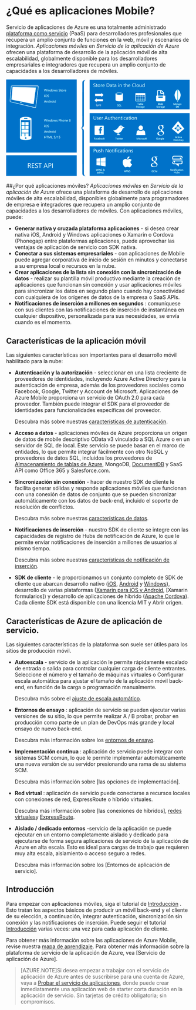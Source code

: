 <properties
    pageTitle="¿Qué aplicaciones móviles"
    description="Obtenga información sobre qué ventajas aporta aplicación de servicio a sus aplicaciones móviles de empresa."
    services="app-service\mobile"
    documentationCenter=""
    authors="adrianhall"
    manager="yochayk"
    editor=""/>

<tags
    ms.service="app-service-mobile"
    ms.workload="na"
    ms.tgt_pltfrm="mobile-multiple"
    ms.devlang="na"
    ms.topic="hero-article"
    ms.date="10/01/2016"
    ms.author="adrianha"/>

# <a name="getting-started"> </a>¿Qué es aplicaciones Mobile?

Servicio de aplicaciones de Azure es una totalmente administrado [plataforma como servicio](https://azure.microsoft.com/overview/what-is-paas/) (PaaS) para desarrolladores profesionales que recupera un amplio conjunto de funciones en la web, móvil y escenarios de integración. *Aplicaciones móviles* en *Servicio de la aplicación de Azure* ofrecen una plataforma de desarrollo de la aplicación móvil de alta escalabilidad, globalmente disponible para los desarrolladores empresariales e integradores que recupera un amplio conjunto de capacidades a los desarrolladores de móviles.

![Aplicaciones móviles](./media/app-service-mobile-value-prop/overview.png)

##<a name="why-mobile-apps"></a>¿Por qué aplicaciones móviles?
*Aplicaciones móviles* en *Servicio de la aplicación de Azure* ofrece una plataforma de desarrollo de aplicaciones móviles de alta escalabilidad, disponibles globalmente para programadores de empresa e integradores que recupera un amplio conjunto de capacidades a los desarrolladores de móviles. Con aplicaciones móviles, puede:

- **Generar nativa y cruzada plataforma aplicaciones** - si desea crear nativa iOS, Android y Windows aplicaciones o Xamarin o Cordova (Phonegap) entre plataformas aplicaciones, puede aprovechar las ventajas de aplicación de servicio con SDK nativa.
- **Conectar a sus sistemas empresariales** - con aplicaciones de Mobile puede agregar corporativa de inicio de sesión en minutos y conectarse a su empresa local o recursos en la nube.
- **Crear aplicaciones de la lista sin conexión con la sincronización de datos** - realizar su plantilla móvil productivo mediante la creación de aplicaciones que funcionan sin conexión y usar aplicaciones móviles para sincronizar los datos en segundo plano cuando hay conectividad con cualquiera de los orígenes de datos de la empresa o SaaS APIs.
- **Notificaciones de inserción a millones en segundos** : comuníquese con sus clientes con las notificaciones de inserción de instantánea en cualquier dispositivo, personalizada para sus necesidades, se envía cuando es el momento.

## <a name="mobile-app-features"></a>Características de la aplicación móvil
Las siguientes características son importantes para el desarrollo móvil habilitado para la nube:

- **Autenticación y la autorización** - seleccionar en una lista creciente de proveedores de identidades, incluyendo Azure Active Directory para la autenticación de empresa, además de los proveedores sociales como Facebook, Google, Twitter y Account de Microsoft.  Aplicaciones de Azure Mobile proporciona un servicio de OAuth 2.0 para cada proveedor.  También puede integrar el SDK para el proveedor de identidades para funcionalidades específicas del proveedor.

  Descubra más sobre nuestras [características de autenticación].

- **Acceso a datos** - aplicaciones móviles de Azure proporciona un origen de datos de mobile descriptivo OData v3 vinculado a SQL Azure o en un servidor de SQL de local.  Este servicio se puede basar en el marco de entidades, lo que permite integrar fácilmente con otro NoSQL y proveedores de datos SQL, incluidos los proveedores de [Almacenamiento de tablas de Azure], MongoDB, [DocumentDB] y SaaS API como Office 365 y Salesforce.com.
- **Sincronización sin conexión** - hacer de nuestro SDK de cliente le facilita generar sólidas y responde aplicaciones móviles que funcionan con una conexión de datos de conjunto que se pueden sincronizar automáticamente con los datos de back-end, incluido el soporte de resolución de conflictos.

  Descubra más sobre nuestras [características de datos].

- **Notificaciones de inserción** - nuestro SDK de cliente se integre con las capacidades de registro de Hubs de notificación de Azure, lo que le permite enviar notificaciones de inserción a millones de usuarios al mismo tiempo.

  Descubra más sobre nuestras [características de notificación de inserción].

- **SDK de cliente** - le proporcionamos un conjunto completo de SDK de cliente que abarcan desarrollo nativo ([iOS], [Android] y [Windows]), desarrollo de varias plataformas ([Xamarin para iOS y Android], [Xamarin formularios]) y desarrollo de aplicaciones de híbrido ([Apache Cordova]).  Cada cliente SDK está disponible con una licencia MIT y Abrir origen.

## <a name="azure-app-service-features"></a>Características de Azure de aplicación de servicio.
Las siguientes características de la plataforma son suele ser útiles para los sitios de producción móvil.

- **Autoescala** - servicio de la aplicación le permite rápidamente escalado de entrada o salida para controlar cualquier carga de cliente entrantes. Seleccione el número y el tamaño de máquinas virtuales o Configurar escala automática para ajustar el tamaño de la aplicación móvil back-end, en función de la carga o programación manualmente.

  Descubra más sobre el [ajuste de escala automático].

- **Entornos de ensayo** : aplicación de servicio se pueden ejecutar varias versiones de su sitio, lo que permite realizar A / B probar, probar en producción como parte de un plan de DevOps más grande y local ensayo de nuevo back-end.

  Descubra más información sobre los [entornos de ensayo].

- **Implementación continua** : aplicación de servicio puede integrar con sistemas SCM común, lo que le permite implementar automáticamente una nueva versión de su servidor presionando una rama de su sistema SCM.

  Descubra más información sobre [las opciones de implementación].

- **Red virtual** : aplicación de servicio puede conectarse a recursos locales con conexiones de red, ExpressRoute o híbrido virtuales.

  Descubra más información sobre [las conexiones de híbridos], [redes virtuales]y [ExpressRoute].

- **Aislado / dedicado entornos** -servicio de la aplicación se puede ejecutar en un entorno completamente aislado y dedicado para ejecutarse de forma segura aplicaciones de servicio de la aplicación de Azure en alta escala.  Esto es ideal para cargas de trabajo que requieren muy alta escala, aislamiento o acceso seguro a redes.

  Descubra más información sobre los [Entornos de aplicación de servicio].

## <a name="getting-started"></a>Introducción ##
Para empezar con aplicaciones móviles, siga el tutorial de [Introducción] .  Esto tratan los aspectos básicos de producir un móvil back-end y el cliente de su elección, a continuación, integrar autenticación, sincronización sin conexión y las notificaciones de inserción.  Puede seguir el tutorial [Introducción] varias veces: una vez para cada aplicación de cliente.

Para obtener más información sobre las aplicaciones de Azure Mobile, revise nuestra [mapa de aprendizaje].
Para obtener más información sobre la plataforma de servicio de la aplicación de Azure, vea [Servicio de aplicación de Azure].

>[AZURE.NOTE]Si desea empezar a trabajar con el servicio de aplicación de Azure antes de suscribirse para una cuenta de Azure, vaya a [Probar el servicio de aplicaciones](https://tryappservice.azure.com/?appServiceName=mobile), donde puede crear inmediatamente una aplicación web de starter corta duración en la aplicación de servicio. Sin tarjetas de crédito obligatoria; sin compromisos.

<!-- URLs. -->
[Migrate your Mobile Service to App Service]: app-service-mobile-migrating-from-mobile-services.md
[Servicio de aplicaciones de Azure]: ../app-service/app-service-value-prop-what-is.md
[Introducción]: app-service-mobile-ios-get-started.md
[Almacenamiento de tablas de Azure]: ../storage/storage-getting-started-guide.md
[DocumentDB]: ../documentdb/documentdb-get-started.md
[características de autenticación]: ./app-service-mobile-auth.md
[características de datos]: ./app-service-mobile-offline-data-sync.md
[características de notificación de inserción]: ../notification-hubs/notification-hubs-push-notification-overview.md
[iOS]: ./app-service-mobile-ios-how-to-use-client-library.md
[Android]: ./app-service-mobile-android-how-to-use-client-library.md
[Windows]: ./app-service-mobile-dotnet-how-to-use-client-library.md
[Xamarin para iOS y Android]: ./app-service-mobile-dotnet-how-to-use-client-library.md
[Formularios de Xamarin]: ./app-service-mobile-xamarin-forms-get-started.md
[Apache Cordova]: ./app-service-mobile-cordova-how-to-use-client-library.md
[ajuste de escala automático]: ../app-service-web/web-sites-scale.md
[entornos de ensayo]: ../app-service-web/web-sites-staged-publishing.md
[Opciones de implementación]: ../app-service-web/web-sites-deploy.md
[conexiones de híbrido]: ../app-service-web/web-sites-hybrid-connection-get-started.md
[redes virtuales]: ../app-service-web/web-sites-integrate-with-vnet.md
[ExpressRoute]: ../app-service-web/app-service-app-service-environment-network-configuration-expressroute.md
[Entornos de servicio de aplicaciones]: ../app-service-web/app-service-app-service-environment-intro.md
[mapa de aprendizaje]: https://azure.microsoft.com/en-us/documentation/learning-paths/appservice-mobileapps/
